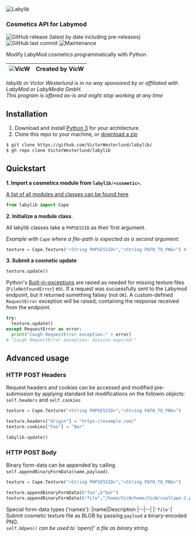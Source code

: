 ![Labylib](https://storage.googleapis.com/public.victorwesterlund.com/github/VictorWesterlund/labylib/labylib.png)

### Cosmetics API for Labymod
![GitHub release (latest by date including pre-releases)](https://img.shields.io/github/v/release/VictorWesterlund/labylib?include_prereleases)
![GitHub last commit](https://img.shields.io/github/last-commit/VictorWesterlund/labylib)
![Maintenance](https://img.shields.io/maintenance/yes/2021)

Modify LabyMod cosmetics programmatically with Python.

|![VicW](https://crafatar.com/renders/body/53c40674-f0a2-4f95-9ce1-479bdd1d8b67?scale=2) | Created by VicW | 
|--|--|

_labylib or Victor Westerlund is in no way sponsored by or affiliated with LabyMod or LabyMedia GmbH._<br>
_This program is offered as-is and might stop working at any time_

## Installation
1. Download and install [Python 3](https://www.python.org/downloads/) for your architecture.
2. Clone this repo to your machine, or [download a zip](/VictorWesterlund/labylib/archive/master.zip)
```bash
$ git clone https://github.com/VictorWesterlund/labylib/
$ gh repo clone VictorWesterlund/labylib
```

## Quickstart
**1. Import a cosmetics module from `labylib/<cosmetic>`.**

[A list of all modules and classes can be found here](https://github.com/VictorWesterlund/labylib/wiki/Module-reference-sheet)
```python
from labylib import Cape
```
**2. Initialize a module class.**

All labylib classes take a `PHPSESSID` as their first argument.

_Example with `Cape` where a file-path is expected as a second argument:_
```python
texture = Cape.Texture("<String PHPSESSID>","<String PATH_TO_PNG>") # labylib = Cape.Texture("772nnas663jkc8ahbb2","/home/VicW/coolCape-2.png")
```

**3. Submit a cosmetic update**
```python
texture.update()
```
Python's [Built-in-exceptions](https://docs.python.org/3/library/exceptions.html#exception-hierarchy) are rasied as needed for missing texture files (`FileNotFoundError`) etc. If a request was sucuessfully sent to the Labymod endpoint, but it returned something falsey (not `OK`). A custom-defined `RequestError` exception will be raised; containing the response received from the endpoint.
```python
try:
  texture.update()
except RequestError as error:
  print("Caugh RequestError exception:" + error)
# "Caugh RequestError exception: Session expired."
```

## Advanced usage
### HTTP POST Headers
Request headers and cookies can be accessed and modified pre-submission by applying standard list modifications on the followin objects: `self.headers` and `self.cookies`
```python
texture = Cape.Texture("<String PHPSESSID>","<String PATH_TO_PNG>")

texture.headers["Origin"] = "https://example.com/"
texture.cookies["Foo"] = "Bar"

labylib.update()
```
### HTTP POST Body
Binary form-data can be appended by calling `self.appendBinaryFormData(name,payload)`.
```python
texture = Cape.Texture("<String PHPSESSID>","<String PATH_TO_PNG>")

texture.appendBinaryFormData(b"foo",b"bar")
texture.appendBinaryFormData(b"file","/home/VicW/home/VicW/coolCape-2.png") # Note that 'payload' is a String in this case (as opposed to Binary)
```
Special form-data types ('names'):
|name|Description
|--|--|
|`'file'`| Submit cosmetic texture file as BLOB by passing `payload` a binary-encoded PNG.<br>_`self.bOpen()` can be used to 'open()' a file as binary string._
